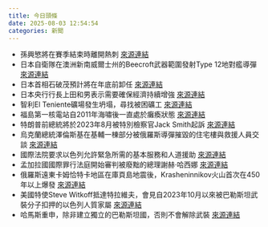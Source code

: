 ```yaml
---
title: 今日頭條
date: 2025-08-03 12:54:54
categories: 新聞            
---
```

- 孫興慜將在賽季結束時離開熱刺 [來源連結](https://www.theguardian.com/football/2025/aug/03/tottenham-need-to-find-a-way-to-capitalise-on-legacy-of-trailblazer-son)
- 日本自衛隊在澳洲新南威爾士州的Beecroft武器範圍發射Type 12地對艦導彈 [來源連結](https://www.japantimes.co.jp/news/2025/08/03/asia-pacific/talisman-sabre-military-exercise/)
- 日本首相石破茂預計將在年底前卸任 [來源連結](https://www.japantimes.co.jp/news/2025/08/03/japan/politics/ishiba-wwii-personal-statement/)
- 日本央行行長上田和男表示需要確保經濟持續增強 [來源連結](https://www.japantimes.co.jp/business/2025/08/03/economy/boj-watchers-bring-forward-next-rate-hike/)
- 智利El Teniente礦場發生坍塌，尋找被困礦工 [來源連結](https://www.theguardian.com/world/2025/aug/03/body-found-in-collapsed-chile-mine-as-search-continues-for-trapped-miners-copper-codelco)
- 福島第一核電站自2011年海嘯後一直處於癱瘓狀態 [來源連結](https://www.japantimes.co.jp/news/2025/08/03/japan/tepco-2nd-round-treated-water-release/)
- 特朗普前總統將於2023年8月被特別檢察官Jack Smith起訴 [來源連結](https://www.japantimes.co.jp/news/2025/08/03/world/politics/trump-jack-smith-probe/)
- 烏克蘭總統澤倫斯基在基輔一棟部分被俄羅斯導彈摧毀的住宅樓與救援人員交談 [來源連結](https://www.japantimes.co.jp/news/2025/08/03/world/ukraine-corruption-defense/)
- 國際法院要求以色列允許緊急所需的基本服務和人道援助 [來源連結](https://www.theguardian.com/commentisfree/2025/aug/03/gaza-aid-israel-authorities-hospitals)
- 孟加拉國國際罪行法庭開始審判被廢黜的總理謝赫·哈西娜 [來源連結](https://www.thehindu.com/news/international/bangladesh-court-hearing-sheikh-hasina-crimes-against-humanity-updates/article69889801.ece)
- 俄羅斯遠東卡姆恰特卡地區在庫頁島地震後，Krasheninnikov火山首次在450年以上爆發 [來源連結](https://www.thehindu.com/news/international/dormant-russia-volcano-erupts-for-first-time-in-450-years-days-after-kamchatka-earthquake/article69889483.ece)
- 美國特使Steve Witkoff抵達特拉維夫，會見自2023年10月以來被巴勒斯坦武裝分子扣押的以色列人質家屬 [來源連結](https://www.japantimes.co.jp/news/2025/08/03/world/politics/us-envoy-israeli-hostage-families/)
- 哈馬斯重申，除非建立獨立的巴勒斯坦國，否則不會解除武裝 [來源連結](https://www.theguardian.com/world/2025/aug/03/israel-gaza-war-hamas-releases-second-video-of-hostage)



